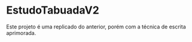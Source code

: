 # EstudoTabuadaV2
 Este projeto é uma replicado do anterior, porém com a técnica de escrita aprimorada.
